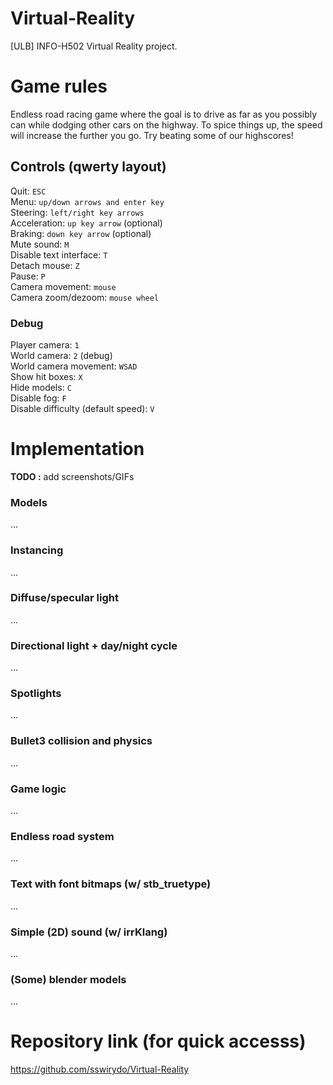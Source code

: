 # Virtual-Reality
[ULB] INFO-H502 Virtual Reality project.

# Game rules
Endless road racing game where the goal is to drive as far as you possibly can while dodging other cars on the highway.
To spice things up, the speed will increase the further you go. Try beating some of our highscores!

## Controls (qwerty layout)
Quit: `ESC`<br>
Menu: `up/down arrows and enter key`<br>
Steering: `left/right key arrows`<br>
Acceleration: `up key arrow` (optional)<br>
Braking: `down key arrow` (optional)<br>
Mute sound: `M`<br>
Disable text interface: `T`<br>
Detach mouse: `Z`<br>
Pause: `P`<br>
Camera movement: `mouse`<br>
Camera zoom/dezoom: `mouse wheel`<br>

### Debug
Player camera: `1`<br>
World camera: `2` (debug)<br>
World camera movement: `WSAD`<br>
Show hit boxes: `X`<br>
Hide models: `C`<br>
Disable fog: `F`<br>
Disable difficulty (default speed): `V`<br>

# Implementation
<b>TODO :</b> add screenshots/GIFs

### Models
...
### Instancing
...
### Diffuse/specular light
...
### Directional light + day/night cycle
...
### Spotlights
...
### Bullet3 collision and physics
...
### Game logic
...
### Endless road system
...
### Text with font bitmaps (w/ stb_truetype)
...
### Simple (2D) sound (w/ irrKlang)
...
### (Some) blender models
...

# Repository link (for quick accesss)
https://github.com/sswirydo/Virtual-Reality
